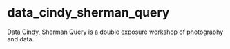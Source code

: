 # data_cindy_sherman_query
Data Cindy, Sherman Query is a double exposure workshop of photography and data. 
